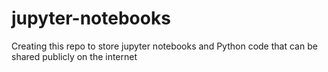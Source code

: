# jupyter-notebooks
Creating this repo to store jupyter notebooks and Python code that can be shared publicly on the internet
